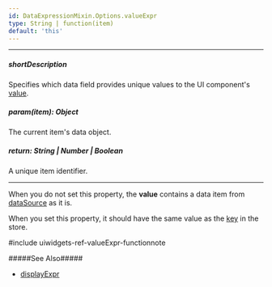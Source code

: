 ```yaml
---
id: DataExpressionMixin.Options.valueExpr
type: String | function(item)
default: 'this'
---
```

---
##### shortDescription
Specifies which data field provides unique values to the UI component's [value](/api-reference/10%20UI%20Components/DataExpressionMixin/1%20Configuration/value.md '{basewidgetpath}/Configuration/#value').

##### param(item): Object
The current item's data object.

##### return: String | Number | Boolean
A unique item identifier.

---
When you do not set this property, the **value** contains a data item from [dataSource]({basewidgetpath}/Configuration/#dataSource) as it is. 

When you set this property, it should have the same value as the [key](/api-reference/30%20Data%20Layer/Store/1%20Configuration/key.md '/Documentation/ApiReference/Data_Layer/CustomStore/Configuration/#key') in the store.

#include uiwidgets-ref-valueExpr-functionnote

#####See Also#####
- [displayExpr](/api-reference/10%20UI%20Components/DataExpressionMixin/1%20Configuration/displayExpr.md '{basewidgetpath}/Configuration/#displayExpr')